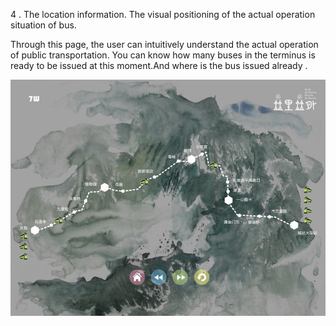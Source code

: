 

4 . The location information. The visual positioning of the actual operation situation of bus.


Through this page, the user can intuitively understand the actual operation of public transportation. You can know how many buses in the terminus is ready to be issued at this moment.And where is the bus issued already .


![Ink manuscripts1](../project_images/视觉化.jpg)